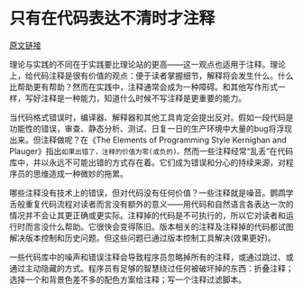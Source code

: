 # 只有在代码表达不清时才注释

[原文链接](https://97-things-every-x-should-know.gitbooks.io/97-things-every-programmer-should-know/content/en/thing_17/thing_17/)

理论与实践的不同在于实践要比理论站的更高——这一观点也适用于注释。理论上，给代码注释是很有价值的观点：便于读者掌握细节，解释将会发生什么。什么比帮助更有帮助？然而在实践中，注释通常会成为一种障碍。和其他写作形式一样，写好注释是一种能力，知道什么时候不写注释是更重要的能力。

当代码格式错误时，编译器、解释器和其他工具肯定会提出反对。假如一段代码是功能性的错误，审查、静态分析、测试、日复一日的生产环境中大量的bug将浮现出来。但注释做呢？在《The Elements of Programming Style Kernighan and Plauger》指出`如果出错了，注释的价值为零(或负的)。`然而一些注释经常“乱丢”在代码库中，并以永远不可能出错的方式存在着。它们成为错误和分心的持续来源，对程序员的思维造成一种微妙的拖累。

哪些注释没有技术上的错误，但对代码没有任何价值？一些注释就是噪音。鹦鹉学舌般重复代码流程对读者而言没有额外的意义——用代码和自然语言各表达一次的情况并不会让其更正确或更实际。注释掉的代码是不可执行的，所以它对读者和运行时而言没什么帮助。它很快会变得陈旧。版本相关的注释及注释掉的代码都试图解决版本控制和历史问题。但这些问题已通过版本控制工具解决(效果更好)。

一些代码库中的噪声和错误注释会导致程序员忽略掉所有的注释，或通过跳过、或通过主动隐藏的方式。程序员有足够的智慧绕过任何被破坏掉的东西：折叠注释；选择一个和背景色差不多的配色方案给注释；写一个注释过滤脚本。